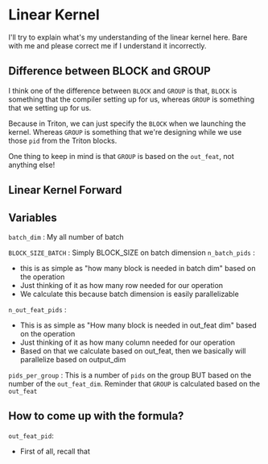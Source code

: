 
# Linear Kernel

I'll try to explain what's my understanding of the linear kernel here. Bare with me and please correct me if I understand it incorrectly.

## Difference between BLOCK and GROUP

I think one of the difference between `BLOCK` and `GROUP` is that, `BLOCK` is something that the compiler setting up for us, whereas `GROUP` is something that we setting up for us.

Because in Triton, we can just specify the `BLOCK` when we launching the kernel. Whereas `GROUP` is something that we're designing while we use those `pid` from the Triton blocks.

One thing to keep in mind is that `GROUP` is based on the `out_feat`, not anything else!

## Linear Kernel Forward

## Variables

`batch_dim` : My all number of batch

`BLOCK_SIZE_BATCH` : Simply BLOCK_SIZE on batch dimension
`n_batch_pids` :

- this is as simple as "how many block is needed in batch dim" based on the operation
- Just thinking of it as how many row needed for our operation
- We calculate this because batch dimension is easily parallelizable

`n_out_feat_pids` :

- This is as simple as "How many block is needed in out_feat dim" based on the operation
- Just thinking of it as how many column needed for our operation
- Based on that we calculate based on out_feat, then we basically will
    parallelize based on output_dim

`pids_per_group` : This is a number of `pids` on the group BUT based on the number of the `out_feat_dim`. Reminder that `GROUP` is calculated based on the `out_feat`

## How to come up with the formula?

`out_feat_pid`:

- First of all, recall that
